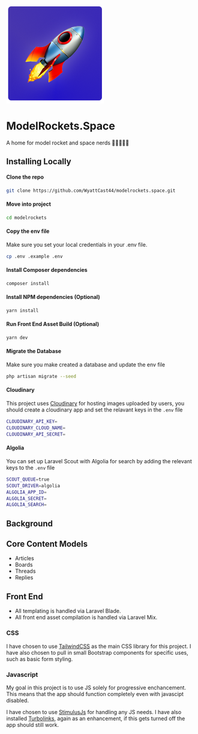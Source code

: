 ![](logo.png)

# ModelRockets.Space

A home for model rocket and space nerds 🚀👨‍🚀👩‍🚀

## Installing Locally

#### Clone the repo

```bash
git clone https://github.com/WyattCast44/modelrockets.space.git
```

#### Move into project

```bash
cd modelrockets
```

#### Copy the env file

Make sure you set your local credentials in your .env file.

```bash
cp .env .example .env
```

#### Install Composer dependencies

```bash
composer install
```

#### Install NPM dependencies (Optional)

```bash
yarn install
```

#### Run Front End Asset Build (Optional)

```bash
yarn dev
```

#### Migrate the Database 

Make sure you make created a database and update the env file

```bash
php artisan migrate --seed
```

#### Cloudinary

This project uses [Cloudinary](https://cloudinary.com/) for hosting images uploaded by users, you should create a cloudinary app and set the relavant keys in the `.env` file

```bash
CLOUDINARY_API_KEY=
CLOUDINARY_CLOUD_NAME=
CLOUDINARY_API_SECRET=
```

#### Algolia

You can set up Laravel Scout with Algolia for search by adding the relevant keys to the `.env` file

```bash
SCOUT_QUEUE=true    
SCOUT_DRIVER=algolia
ALGOLIA_APP_ID=
ALGOLIA_SECRET=
ALGOLIA_SEARCH=
```

## Background

## Core Content Models

-   Articles
-   Boards
-   Threads
-   Replies

## Front End

-   All templating is handled via Laravel Blade.
-   All front end asset compilation is handled via Laravel Mix.

### CSS

I have chosen to use [TailwindCSS](https://stimulusjs.org/) as the main CSS library for this project. I have also chosen to pull in small Bootstrap components for specific uses, such as basic form styling.

### Javascript

My goal in this project is to use JS solely for progressive enchancement. This means that the app should function completely even with javascipt disabled.

I have chosen to use [StimulusJs](https://stimulusjs.org/) for handling any JS needs. I have also installed [Turbolinks]([https://github.com/turbolinks/turbolinks), again as an enhancement, if this gets turned off the app should still work.